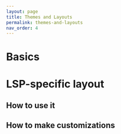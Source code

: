 ```yaml
---
layout: page
title: Themes and Layouts
permalink: themes-and-layouts
nav_order: 4
---
```

# Basics

# LSP-specific layout

## How to use it

## How to make customizations
